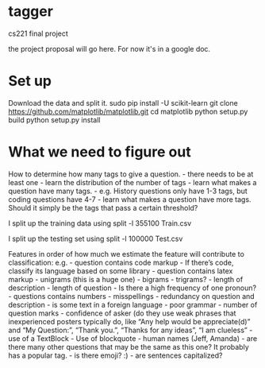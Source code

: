 tagger
======

cs221 final project

the project proposal will go here.
For now it's in a google doc.

Set up
======
Download the data and split it.
sudo pip install -U scikit-learn
git clone https://github.com/matplotlib/matplotlib.git
cd matplotlib
python setup.py build
python setup.py install


What we need to figure out
==========================
How to determine how many tags to give a question.
    - there needs to be at least one
    - learn the distribution of the number of tags
    - learn what makes a question have many tags.
        - e.g. History questions only have 1-3 tags,
               but coding questions have 4-7
    - learn what makes a question have more tags. Should it
      simply be the tags that pass a certain threshold?

I split up the training data using
split -l 355100 Train.csv

I split up the testing set using
split -l 100000 Test.csv

Features in order of how much we estimate the feature will contribute to classification:
e.g.
    - question contains code markup
    - If there’s code, classify its language based on some library
    - question contains latex markup
    - unigrams (this is a huge one)
    - bigrams
    - trigrams?
    - length of description
    - length of question
    - Is there a high frequency of one pronoun?
    - questions contains numbers
    - misspellings
    - redundancy on question and description
    - is some text in a foreign language
    - poor grammar
    - number of question marks
    - confidence of asker (do they use weak phrases that inexperienced posters typically do, like “Any help would be appreciate(d)” and “My Question:”, “Thank you.”, “Thanks for any ideas”, “I am clueless”
    - use of a TextBlock
    - Use of blockquote
    - human names (Jeff, Amanda)
    - are there many other questions that may be the same as this one? It probably has a popular tag.
    - is there emoji? :)
    - are sentences capitalized?
